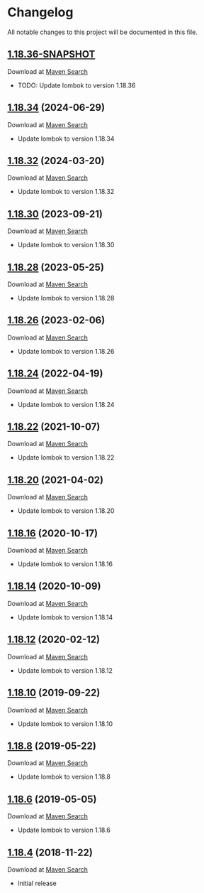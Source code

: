 # Changelog
All notable changes to this project will be documented in this file.

<a name="1.18.36"></a>

## [1.18.36-SNAPSHOT](https://github.com/lars-sh/lombok-annotations/compare/546e378b8402882844dedd2f82dddcc143551a0d...master)

Download at [Maven Search](https://search.maven.org/artifact/de.lars-sh/lombok-annotations/1.18.36/jar)

* TODO: Update lombok to version 1.18.36

<a name="1.18.34"></a>

## [1.18.34](https://github.com/lars-sh/lombok-annotations/compare/61de5d2332b65918ca4516e32e64bcf1e4dba5d9...546e378b8402882844dedd2f82dddcc143551a0d) (2024-06-29)

Download at [Maven Search](https://search.maven.org/artifact/de.lars-sh/lombok-annotations/1.18.34/jar)

* Update lombok to version 1.18.34

<a name="1.18.32"></a>

## [1.18.32](https://github.com/lars-sh/lombok-annotations/compare/1cf0af584039dd73c4630769df63201a4da0de05...61de5d2332b65918ca4516e32e64bcf1e4dba5d9) (2024-03-20)

Download at [Maven Search](https://search.maven.org/artifact/de.lars-sh/lombok-annotations/1.18.32/jar)

* Update lombok to version 1.18.32

<a name="1.18.30"></a>

## [1.18.30](https://github.com/lars-sh/lombok-annotations/compare/2e98204d72cbf3b218b08f2545a7488f500c41ee...1cf0af584039dd73c4630769df63201a4da0de05) (2023-09-21)

Download at [Maven Search](https://search.maven.org/artifact/de.lars-sh/lombok-annotations/1.18.30/jar)

* Update lombok to version 1.18.30

<a name="1.18.28"></a>

## [1.18.28](https://github.com/lars-sh/lombok-annotations/compare/2d18035b13d6b08d9c01a3e5910a394f1f115c91...2e98204d72cbf3b218b08f2545a7488f500c41ee) (2023-05-25)

Download at [Maven Search](https://search.maven.org/artifact/de.lars-sh/lombok-annotations/1.18.28/jar)

* Update lombok to version 1.18.28

<a name="1.18.26"></a>

## [1.18.26](https://github.com/lars-sh/lombok-annotations/compare/85057bb294499d522a864e9db617fdd043f8a0f2...2d18035b13d6b08d9c01a3e5910a394f1f115c91) (2023-02-06)

Download at [Maven Search](https://search.maven.org/artifact/de.lars-sh/lombok-annotations/1.18.26/jar)

* Update lombok to version 1.18.26

<a name="1.18.24"></a>

## [1.18.24](https://github.com/lars-sh/lombok-annotations/compare/06b04b2a5067324d6d13b52dc1ab320fa3eb3947...85057bb294499d522a864e9db617fdd043f8a0f2) (2022-04-19)

Download at [Maven Search](https://search.maven.org/artifact/de.lars-sh/lombok-annotations/1.18.24/jar)

* Update lombok to version 1.18.24

<a name="1.18.22"></a>

## [1.18.22](https://github.com/lars-sh/lombok-annotations/compare/0e816fe678b96a0ad4339a340c74891327c9c358...06b04b2a5067324d6d13b52dc1ab320fa3eb3947) (2021-10-07)

Download at [Maven Search](https://search.maven.org/artifact/de.lars-sh/lombok-annotations/1.18.22/jar)

* Update lombok to version 1.18.22

<a name="1.18.20"></a>

## [1.18.20](https://github.com/lars-sh/lombok-annotations/compare/f0daa4d270e9d1cfd7fe110c9ec854e71c0be1a0...0e816fe678b96a0ad4339a340c74891327c9c358) (2021-04-02)

Download at [Maven Search](https://search.maven.org/artifact/de.lars-sh/lombok-annotations/1.18.20/jar)

* Update lombok to version 1.18.20

<a name="1.18.16"></a>

## [1.18.16](https://github.com/lars-sh/lombok-annotations/compare/6f353640b02e9481c38be1c36a2c94009f230ab5...f0daa4d270e9d1cfd7fe110c9ec854e71c0be1a0) (2020-10-17)

Download at [Maven Search](https://search.maven.org/artifact/de.lars-sh/lombok-annotations/1.18.16/jar)

* Update lombok to version 1.18.16

<a name="1.18.14"></a>

## [1.18.14](https://github.com/lars-sh/lombok-annotations/compare/7c5d1114d3d4a25e1c704cf67e4ba3285926ebb4...6f353640b02e9481c38be1c36a2c94009f230ab5) (2020-10-09)

Download at [Maven Search](https://search.maven.org/artifact/de.lars-sh/lombok-annotations/1.18.14/jar)

* Update lombok to version 1.18.14

<a name="1.18.12"></a>

## [1.18.12](https://github.com/lars-sh/lombok-annotations/compare/470ef0cb483fe7f216c12d391b7c9cc4af363717...7c5d1114d3d4a25e1c704cf67e4ba3285926ebb4) (2020-02-12)

Download at [Maven Search](https://search.maven.org/artifact/de.lars-sh/lombok-annotations/1.18.12/jar)

* Update lombok to version 1.18.12

<a name="1.18.10"></a>

## [1.18.10](https://github.com/lars-sh/lombok-annotations/compare/86fb835baaed0f81c0fb96506144bf9456c4d96b...470ef0cb483fe7f216c12d391b7c9cc4af363717) (2019-09-22)

Download at [Maven Search](https://search.maven.org/artifact/de.lars-sh/lombok-annotations/1.18.10/jar)

* Update lombok to version 1.18.10

<a name="1.18.8"></a>

## [1.18.8](https://github.com/lars-sh/lombok-annotations/compare/646ab1c032f957dd9cd3403a3555ad2de1cda124...86fb835baaed0f81c0fb96506144bf9456c4d96b) (2019-05-22)

Download at [Maven Search](https://search.maven.org/artifact/de.lars-sh/lombok-annotations/1.18.8/jar)

* Update lombok to version 1.18.8

<a name="1.18.6"></a>

## [1.18.6](https://github.com/lars-sh/lombok-annotations/compare/8f7f0f67c7c9780858d9308c259aa4489dfc71af...646ab1c032f957dd9cd3403a3555ad2de1cda124) (2019-05-05)

Download at [Maven Search](https://search.maven.org/artifact/de.lars-sh/lombok-annotations/1.18.6/jar)

* Update lombok to version 1.18.6

<a name="1.18.4"></a>

## [1.18.4](https://github.com/lars-sh/lombok-annotations/commit/8f7f0f67c7c9780858d9308c259aa4489dfc71af) (2018-11-22)

Download at [Maven Search](https://search.maven.org/artifact/de.lars-sh/lombok-annotations/1.18.4/jar)

* Initial release
